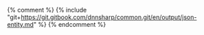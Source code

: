 {% comment %} {% include "git+https://git.gitbook.com/dnnsharp/common.git/en/output/json-entity.md" %} {% endcomment %}

